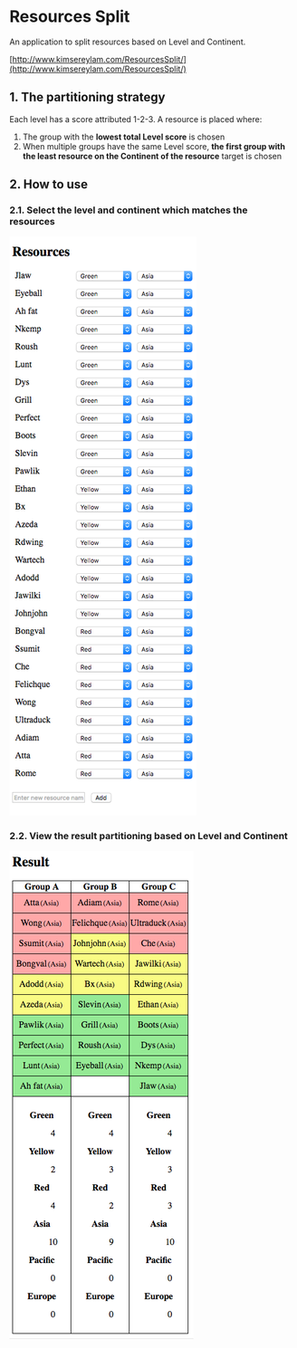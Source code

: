 # Resources Split

An application to split resources based on Level and Continent.

[http://www.kimsereylam.com/ResourcesSplit/](http://www.kimsereylam.com/ResourcesSplit/)

## 1. The partitioning strategy

Each level has a score attributed 1-2-3. A resource is placed where:

 1. The group with the __lowest total Level score__ is chosen
 2. When multiple groups have the same Level score, __the first group with the least resource on the Continent of the resource__ target is chosen

## 2. How to use

### 2.1. Select the level and continent which matches the resources

![resources](https://raw.githubusercontent.com/Kimserey/ResourcesSplit/master/resources.png)

### 2.2. View the result partitioning based on Level and Continent

![result](https://raw.githubusercontent.com/Kimserey/ResourcesSplit/master/results.png)
